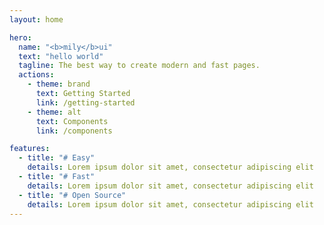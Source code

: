 ```yaml
---
layout: home

hero:
  name: "<b>mily</b>ui"
  text: "hello world"
  tagline: The best way to create modern and fast pages.
  actions:
    - theme: brand
      text: Getting Started
      link: /getting-started
    - theme: alt
      text: Components
      link: /components

features:
  - title: "# Easy"
    details: Lorem ipsum dolor sit amet, consectetur adipiscing elit
  - title: "# Fast"
    details: Lorem ipsum dolor sit amet, consectetur adipiscing elit
  - title: "# Open Source"
    details: Lorem ipsum dolor sit amet, consectetur adipiscing elit
---
```

